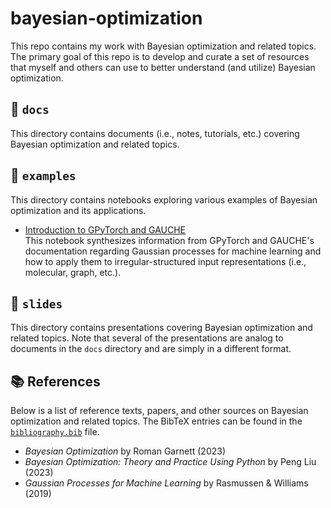 # bayesian-optimization
This repo contains my work with Bayesian optimization and related topics. The
primary goal of this repo is to develop and curate a set of resources that
myself and others can use to better understand (and utilize) Bayesian
optimization.

## 📁 `docs`
This directory contains documents (i.e., notes, tutorials, etc.) covering
Bayesian optimization and related topics.


## 📁 `examples`
This directory contains notebooks exploring various examples of Bayesian
optimization and its applications.
 * [Introduction to GPyTorch and GAUCHE](examples/gpytorch_and_gauche.ipynb)  
    This notebook synthesizes information from GPyTorch and GAUCHE's
    documentation regarding Gaussian processes for machine learning and how to
    apply them to irregular-structured input representations (i.e., molecular,
    graph, etc.).


## 📁 `slides`
This directory contains presentations covering Bayesian optimization and related
topics. Note that several of the presentations are analog to documents in the
`docs` directory and are simply in a different format.


## 📚 References
Below is a list of reference texts, papers, and other sources on Bayesian
optimization and related topics. The BibTeX entries can be found in the
[`bibliography.bib`](bibliography.bib) file.

 * _Bayesian Optimization_ by Roman Garnett (2023)
 * _Bayesian Optimization: Theory and Practice Using Python_ by Peng Liu (2023)
 * _Gaussian Processes for Machine Learning_ by Rasmussen & Williams (2019)

<!---
Topics
 - Introduction to Bayesian optimization
    - Garnett Chapter 1, Liu Chapter 1, R+W Chapter 1
 - Gaussian Processes
    - Garnett Chapter 2/3, Liu Chapter 2, R+W Appendix B
 - Model Assessment and Selection
    - Garnett Chapter 4, R+W Chapter 5
 - Decision Theory
    - Garnett Chapter 5, Liu Chapter 3
 - Utility Functions
    - Garnett Chapter 6
 - Policies
    - Garnett Chapter 7
 - Computing Policies w/ GPs
    - Garnett Chapter 8
 - Implementation
    - Garnett Chapter 9
 - Theoretical Analysis
    - Garnett Chapter 10
 - History of BO
    - Garnett Chapter 11
 - GP Regression
    - R+W Chapter 2
 - GP Classification
    - R+W Chapter 3
--->
